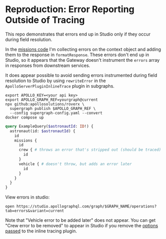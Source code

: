 # Reproduction: Error Reporting Outside of Tracing

This repo demonstrates that errors end up in Studio only if they occur during
field resolution.

In the [missions code][code] I'm collecting errors on the context object and
adding them to the response in `formatResponse`. These errors don't end up in
Studio, so it appears that the Gateway doesn't instrument the `errors` array
in responses from downstream services.

[code]:https://github.com/lennyburdette/apollo-studio-error-trace-repro/blob/main/services/missions/index.js#L30

It does appear possible to avoid sending errors instrumented during field resolution
to Studio by using `rewriteError` in the `ApolloServerPluginInlineTrace` plugin in subgraphs.

```
export APOLLO_KEY=<your api key>
export APOLLO_GRAPH_REF=yourgraph@current
npx github:apollosolutions/roverx \
  supergraph publish $APOLLO_GRAPH_REF \
  --config supergraph-config.yaml --convert
docker compose up
```

```graphql
query ExampleQuery($astronautId: ID!) {
  astronaut(id: $astronautId) {
    id
    missions {
      id
      crew { # throws an error that's stripped out (should be traced)
        id
      }
      vehicle { # doesn't throw, but adds an error later
        id
      }
    }
  }
}
```

View errors in studio:

```
open https://studio.apollographql.com/graph/$GRAPH_NAME/operations?tab=errors&variant=current
```

Note that "Vehicle error to be added later" does not appear. You can get "Crew
error to be removed" to appear in Studio if you remove the [options passed][options]
to the inline tracing plugin.

[options]:https://github.com/lennyburdette/apollo-studio-error-trace-repro/blob/main/services/missions/index.js#L51-L55

